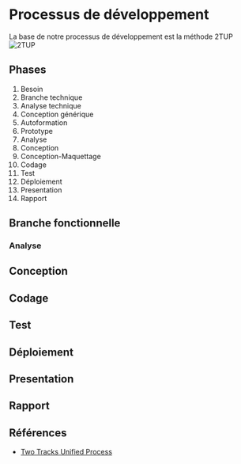 # Processus de développement 

La base de notre processus de développement est la méthode 2TUP
![2TUP](./images/2tup.png)

## Phases 

1. Besoin
2. Branche technique
3. Analyse technique
4. Conception générique
5. Autoformation
6. Prototype
7. Analyse
8. Conception
9. Conception-Maquettage
10. Codage
11. Test
12. Déploiement
13. Presentation
14. Rapport


  
## Branche fonctionnelle

### Analyse 

## Conception

## Codage

## Test

## Déploiement

## Presentation

## Rapport

## Références

- [Two Tracks Unified Process](https://fr.wikipedia.org/wiki/Two_Tracks_Unified_Process)